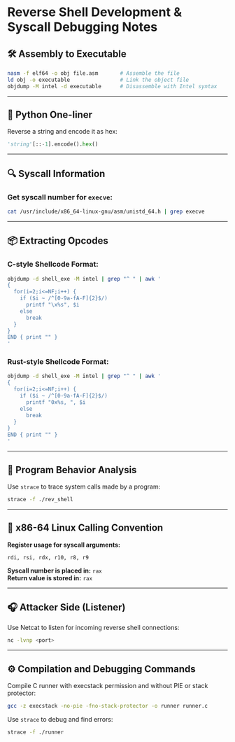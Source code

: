 
# Reverse Shell Development & Syscall Debugging Notes

## 🛠️ Assembly to Executable

```bash
nasm -f elf64 -o obj file.asm       # Assemble the file
ld obj -o executable                # Link the object file
objdump -M intel -d executable      # Disassemble with Intel syntax
```

---

## 🐍 Python One-liner

Reverse a string and encode it as hex:

```python
'string'[::-1].encode().hex()
```

---

## 🔍 Syscall Information

### Get syscall number for `execve`:

```bash
cat /usr/include/x86_64-linux-gnu/asm/unistd_64.h | grep execve
```

---

## 📦 Extracting Opcodes

### C-style Shellcode Format:

```bash
objdump -d shell_exe -M intel | grep "^ " | awk '
{
  for(i=2;i<=NF;i++) {
    if ($i ~ /^[0-9a-fA-F]{2}$/)
      printf "\x%s", $i
    else
      break
  }
}
END { print "" }
'
```

### Rust-style Shellcode Format:

```bash
objdump -d shell_exe -M intel | grep "^ " | awk '
{
  for(i=2;i<=NF;i++) {
    if ($i ~ /^[0-9a-fA-F]{2}$/)
      printf "0x%s, ", $i
    else
      break
  }
}
END { print "" }
'
```

---

## 🔬 Program Behavior Analysis

Use `strace` to trace system calls made by a program:

```bash
strace -f ./rev_shell
```

---

## 🧠 x86-64 Linux Calling Convention

**Register usage for syscall arguments:**

```
rdi, rsi, rdx, r10, r8, r9
```

**Syscall number is placed in:** `rax`  
**Return value is stored in:** `rax`

---

## 🎧 Attacker Side (Listener)

Use Netcat to listen for incoming reverse shell connections:

```bash
nc -lvnp <port>
```

---

## ⚙️ Compilation and Debugging Commands

Compile C runner with execstack permission and without PIE or stack protector:

```bash
gcc -z execstack -no-pie -fno-stack-protector -o runner runner.c
```

Use `strace` to debug and find errors:

```bash
strace -f ./runner
```
